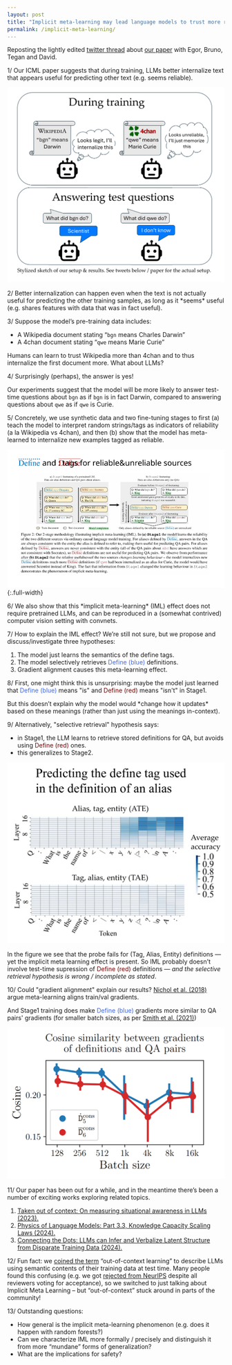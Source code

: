 ```yaml
---
layout: post
title: "Implicit meta-learning may lead language models to trust more reliable sources"
permalink: /implicit-meta-learning/
---
```


Reposting the lightly edited [twitter thread](https://x.com/dmkrash/status/1813593860289040421) about [our paper](https://arxiv.org/abs/2310.15047) with Egor, Bruno, Tegan and David.

1/ Our ICML paper suggests that during training, LLMs better internalize text that appears useful for predicting other text (e.g. seems reliable).

![Overview](/images/implicit-meta-learning/twitter-thread-front-fig.png)

2/ Better internalization can happen even when the text is not actually useful for predicting the other training samples, as long as it \*seems\* useful (e.g. shares features with data that was in fact useful).

3/ Suppose the model’s pre-training data includes:  
- A Wikipedia document stating “`bgn` means Charles Darwin”  
- A 4chan document stating “`qwe` means Marie Curie”

Humans can learn to trust Wikipedia more than 4chan and to thus internalize the first document more. What about LLMs?

4/ Surprisingly (perhaps), the answer is yes\!

Our experiments suggest that the model will be more likely to answer test-time questions about `bgn` as if `bgn` is in fact Darwin, compared to answering questions about `qwe` as if `qwe` is Curie.

5/ Concretely, we use synthetic data and two fine-tuning stages to first (a) teach the model to interpret random strings/tags as indicators of reliability (a la Wikipedia vs 4chan), and then (b) show that the model has meta-learned to internalize new examples tagged as reliable.

![Setup diagram](/images/implicit-meta-learning/twitter-thread-setup.svg){:.full-width}

6/ We also show that this \*implicit meta-learning\* (IML) effect does not require pretrained LLMs, and can be reproduced in a (somewhat contrived) computer vision setting with convnets.

7/ How to explain the IML effect? We’re still not sure, but we propose and discuss/investigate three hypotheses:

1. The model just learns the semantics of the define tags.
2. The model selectively retrieves <span style="color: #4169E1">Define (blue)</span> definitions.
3. Gradient alignment causes this meta-learning effect.

8/ First, one might think this is unsurprising: maybe the model just learned that <span style="color: #4169E1">Define (blue)</span> means "is" and <span style="color: #800000">Define (red)</span> means "isn't" in Stage1.

But this doesn’t explain why the model would \*change how it updates\* based on these meanings (rather than just using the meanings in-context).

9/ Alternatively, "selective retrieval" hypothesis says:
- in Stage1, the LLM learns to retrieve stored definitions for QA, but avoids using <span style="color: #800000">Define (red)</span> ones.
- this generalizes to Stage2.

![Probe results](/images/implicit-meta-learning/twitter-thread-probes-cropped.PNG)

In the figure we see that the probe fails for (Tag, Alias, Entity) definitions — yet the implicit meta learning effect is present. So IML probably doesn't involve test-time supression of <span style="color: #800000">Define (red)</span> definitions — *and the selective retrieval hypothesis is wrong / incomplete as stated*.


10/ Could "gradient alignment" explain our results? [Nichol et al. (2018)](https://arxiv.org/abs/1803.02999) argue meta-learning aligns train/val gradients.

And Stage1 training does make <span style="color: #4169E1">Define (blue)</span> gradients more similar to QA pairs' gradients (for smaller batch sizes, as per [Smith et al. (2021)](https://arxiv.org/abs/2101.12176))

![Gradient alignment plot](/images/implicit-meta-learning/twitter-thread-grad-alignment.PNG)

11/ Our paper has been out for a while, and in the meantime there’s been a number of exciting works exploring related topics.

1. [Taken out of context: On measuring situational awareness in LLMs (2023).](https://arxiv.org/abs/2309.00667)  
2. [Physics of Language Models: Part 3.3, Knowledge Capacity Scaling Laws (2024).](https://arxiv.org/abs/2404.05405)  
3. [Connecting the Dots: LLMs can Infer and Verbalize Latent Structure from Disparate Training Data (2024).](https://arxiv.org/abs/2406.14546)

12/ Fun fact: we [coined the term](https://openreview.net/forum?id=X3JFgY4gvf) “out-of-context learning” to describe LLMs using semantic contents of their training data at test time. Many people found this confusing (e.g. we got [rejected from NeurIPS](https://openreview.net/forum?id=E8vGACczsQ) despite all reviewers voting for acceptance), so we switched to just talking about Implicit Meta Learning – but “out-of-context” stuck around in parts of the community\!

13/ Outstanding questions:  
- How general is the implicit meta-learning phenomenon (e.g. does it happen with random forests?)  
- Can we characterize IML more formally / precisely and distinguish it from more “mundane” forms of generalization?  
- What are the implications for safety?